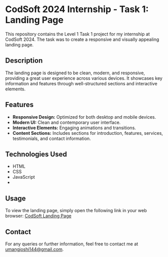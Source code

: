 # CodSoft 2024 Internship - Task 1: Landing Page

This repository contains the Level 1 Task 1 project for my internship at CodSoft 2024. The task was to create a responsive and visually appealing landing page.

## Description

The landing page is designed to be clean, modern, and responsive, providing a great user experience across various devices. It showcases key information and features through well-structured sections and interactive elements.

## Features

- **Responsive Design:** Optimized for both desktop and mobile devices.
- **Modern UI:** Clean and contemporary user interface.
- **Interactive Elements:** Engaging animations and transitions.
- **Content Sections:** Includes sections for introduction, features, services, testimonials, and contact information.

## Technologies Used

- HTML
- CSS
- JavaScript
- 
## Usage

To view the landing page, simply open the following link in your web browser:
[CodSoft Landing Page](https://your-github-username.github.io/path-to-landing-page/)

## Contact

For any queries or further information, feel free to contact me at umangjoshi144@gmail.com.
